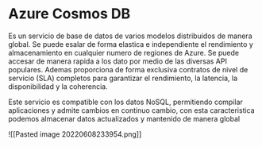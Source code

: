 # Azure Cosmos DB
Es un servicio de base de datos de varios modelos distribuidos de manera global. Se puede esalar de forma elastica e independiente el rendimiento y almacenamiento en  cualquier numero de regiones de Azure. Se puede accesar de manera rapida a los dato por medio de las diversas API populares. Ademas proporciona de forma exclusiva contratos de nivel de servicio (SLA) completos para garantizar el rendimiento, la latencia, la disponibilidad y la coherencia.

Este servicio es compatible con los datos NoSQL, permitiendo compilar aplicaciones y admite cambios en continuo cambio, con esta caracteristica podemos almacenar datos actualizados y mantenido de manera global

 ![[Pasted image 20220608233954.png]]